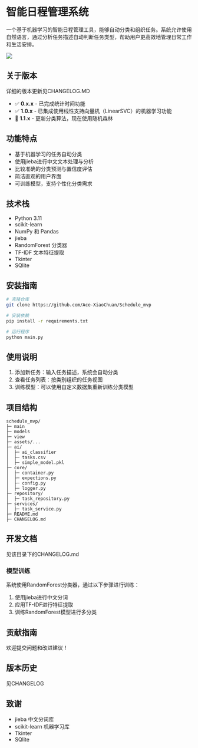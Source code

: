 # 智能日程管理系统

一个基于机器学习的智能日程管理工具，能够自动分类和组织任务。系统允许使用自然语言，通过分析任务描述自动判断任务类型，帮助用户更高效地管理日常工作和生活安排。

![](assets/example/2025-03-06-15-29-12.png)

## 关于版本
详细的版本更新见CHANGELOG.MD
- ✅ **0.x.x** - 已完成统计时间功能
- ✅ **1.0.x** - 已集成使用线性支持向量机（LinearSVC）的机器学习功能
- 🚧 **1.1.x** - 更新分类算法，现在使用随机森林

## 功能特点

- 基于机器学习的任务自动分类
- 使用jieba进行中文文本处理与分析
- 比较准确的分类预测与置信度评估
- 简洁直观的用户界面
- 可训练模型，支持个性化分类需求

## 技术栈

- Python 3.11
- scikit-learn 
- NumPy 和 Pandas
- jieba 
- RandomForest 分类器
- TF-IDF 文本特征提取
- Tkinter
- SQlite

## 安装指南

```bash
# 克隆仓库
git clone https://github.com/Ace-XiaoChuan/Schedule_mvp

# 安装依赖
pip install -r requirements.txt

# 运行程序
python main.py
```

## 使用说明

1. 添加新任务：输入任务描述，系统会自动分类
2. 查看任务列表：按类别组织的任务视图
3. 训练模型：可以使用自定义数据集重新训练分类模型

## 项目结构

```
schedule_mvp/
├─ main
├─ models
├─ view
├─ assets/...
├─ ai/
│  ├─ ai_classifier
│  ├─ tasks.csv
│  ├─ simple_model.pkl
├─ core/
│  ├─ container.py
│  ├─ expections.py
│  ├─ config.py
│  ├─ logger.py
├─ repository/
│  ├─ task_repository.py
├─ services/
│  ├─ task_service.py
├─ README.md
├─ CHANGELOG.md
```

## 开发文档

见该目录下的CHANGELOG.md

### 模型训练

系统使用RandomForest分类器，通过以下步骤进行训练：

1. 使用jieba进行中文分词
2. 应用TF-IDF进行特征提取
3. 训练RandomForest模型进行多分类

## 贡献指南

欢迎提交问题和改进建议！

## 版本历史

见CHANGELOG

## 致谢

- jieba 中文分词库
- scikit-learn 机器学习库
- Tkinter
- SQlite